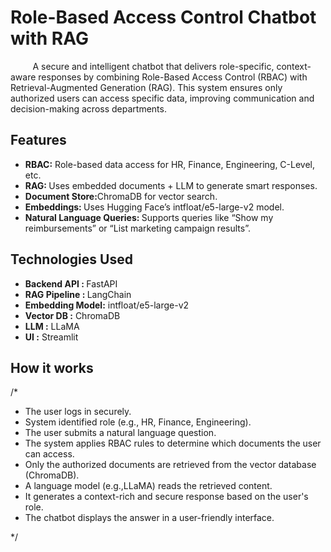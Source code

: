 <h1> Role-Based Access Control Chatbot with RAG </h1>

<div>   
  <p>&nbsp&nbsp&nbsp&nbsp&nbsp&nbsp&nbsp&nbsp A secure and intelligent chatbot that delivers role-specific, context-aware responses by combining Role-Based Access Control (RBAC) with Retrieval-Augmented Generation (RAG). This system ensures only authorized users can access specific data, improving communication and decision-making across departments.</p>

<h2>Features</h2>
<ul>
  <li><b>RBAC:</b> Role-based data access for HR, Finance, Engineering, C-Level, etc.</li>
  <li><b>RAG: </b> Uses embedded documents + LLM to generate smart responses.</li>
  <li><b>Document Store:</b>ChromaDB for vector search.</li>
  <li><b> Embeddings: </b> Uses Hugging Face’s intfloat/e5-large-v2 model.</li>
  <li><b>Natural Language Queries: </b> Supports queries like “Show my reimbursements” or “List marketing campaign results”.</li>
</ul>
<h2> Technologies Used</h2>
<ul>
<li><b>Backend API : </b> FastAPI</li>
<li><b>	RAG Pipeline : </b> LangChain</li>
<li><b>Embedding Model:</b> intfloat/e5-large-v2</li>
<li><b>Vector DB  :</b> ChromaDB </li>
<li><b>LLM	:</b> LLaMA</li>
<li><b>UI  :</b> Streamlit</li>                                   
</ul>
<h2>How it works</h2>
/*<ul>
<li>The user logs in securely.</li>
<li>System identified role (e.g., HR, Finance, Engineering).</li>
<li>The user submits a natural language question.</li>
<li>The system applies RBAC rules to determine which documents the user can access.</li>
<li>Only the authorized documents are retrieved from the vector database (ChromaDB).</li>
<li>A language model (e.g.,LLaMA) reads the retrieved content.</li>
<li>It generates a context-rich and secure response based on the user's role.</li>
<li>The chatbot displays the answer in a user-friendly interface. </li></ul>*/

